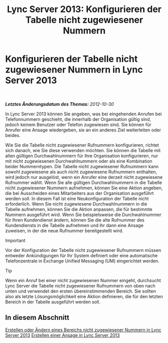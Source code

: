 ﻿---
title: 'Lync Server 2013: Konfigurieren der Tabelle nicht zugewiesener Nummern'
TOCTitle: Konfigurieren der Tabelle nicht zugewiesener Nummern
ms:assetid: eaa01986-e92f-4328-acf6-4e46c4306a04
ms:mtpsurl: https://technet.microsoft.com/de-de/library/Gg399053(v=OCS.15)
ms:contentKeyID: 49295788
ms.date: 05/19/2016
mtps_version: v=OCS.15
ms.translationtype: HT
---

# Konfigurieren der Tabelle nicht zugewiesener Nummern in Lync Server 2013

 

_**Letztes Änderungsdatum des Themas:** 2012-10-30_

In Lync Server 2013 können Sie angeben, was bei eingehenden Anrufen bei Telefonnummern geschieht, die innerhalb der Organisation gültig sind, jedoch keinem Benutzer oder Telefon zugewiesen sind. Sie können für Anrufer eine Ansage wiedergeben, sie an ein anderes Ziel weiterleiten oder beides.

Wie Sie die Tabelle nicht zugewiesener Rufnummern konfigurieren, richtet sich danach, wie Sie diese verwenden möchten. Sie können die Tabelle mit allen gültigen Durchwahlnummern für Ihre Organisation konfigurieren, nur mit nicht zugewiesenen Durchwahlnummern oder als eine Kombination beider Nummerntypen. Die Tabelle nicht zugewiesener Rufnummern kann sowohl zugewiesene als auch nicht zugewiesene Rufnummern enthalten, wird jedoch nur ausgelöst, wenn ein Anrufer eine derzeit nicht zugewiesene Rufnummer wählt. Wenn Sie alle gültigen Durchwahlnummern in die Tabelle nicht zugewiesener Nummern aufnehmen, können Sie eine Aktion angeben, die bei Ausscheiden eines Mitarbeiters aus der Organisation ausgeführt werden soll. In diesem Fall ist eine Neukonfiguration der Tabelle nicht erforderlich. Wenn Sie nicht zugewiesene Durchwahlnummern in die Tabelle aufnehmen, können Sie die Aktion anpassen, die für bestimmte Nummern ausgeführt wird. Wenn Sie beispielsweise die Durchwahlnummer für Ihren Kundendienst ändern, können Sie die alte Rufnummer des Kundendiensts in die Tabelle aufnehmen und ihr dann eine Ansage zuweisen, in der die neue Rufnummer bereitgestellt wird.


> [!IMPORTANT]
> Vor der Konfiguration der Tabelle nicht zugewiesener Rufnummern müssen entweder Ankündigungen für Ihr System definiert oder eine automatische Telefonzentrale in Exchange Unified Messaging (UM) eingerichtet werden.




> [!TIP]
> Wenn ein Anruf bei einer nicht zugewiesenen Nummer eingeht, durchsucht Lync Server die Tabelle nicht zugewiesener Rufnummern von oben nach unten und verwendet den ersten übereinstimmenden Bereich. Sie sollten also als letzte Lösungsmöglichkeit eine Aktion definieren, die für den letzten Bereich in der Tabelle ausgeführt werden soll.



## In diesem Abschnitt

[Erstellen oder Ändern eines Bereichs nicht zugewiesener Nummern in Lync Server 2013](lync-server-2013-create-or-modify-an-unassigned-number-range.md) [Erstellen einer Ansage in Lync Server 2013](lync-server-2013-create-an-announcement.md)

